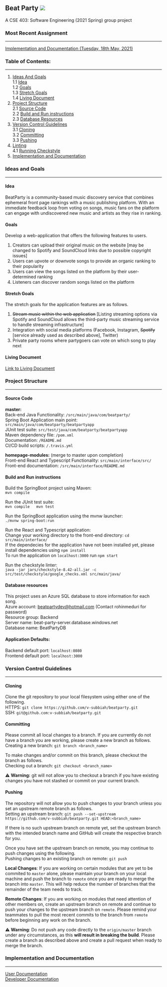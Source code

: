 ## Beat Party ![](https://travis-ci.com/v-subbiah/beatparty.svg?token=MWpStGKXXEjsTeLgMJyz&branch=master)
  
A CSE 403: Software Engineering (2021 Spring) group project  
  
### Most Recent Assignment
---
[Implementation and Documentation (Tuesday, 18th May, 2021)](#implementation-and-documentation)  
  
### Table of Contents:
---
1. [Ideas And Goals](#ideas-and-goals)  
  1.1 [Idea](#idea)  
  1.2 [Goals](#goals)  
  1.3 [Stretch Goals](#stretch-goals)  
  1.4 [Living Document](#living-document)  
2. [Project Structure](#project-structure)  
  2.1 [Source Code](#source-code)  
  2.2 [Build and Run instructions](#build-and-run-instructions)  
  2.3 [Database Resources](#database-resources)  
3. [Version Control Guidelines](#version-control-guidelines)  
  3.1 [Cloning](#cloning)  
  3.2 [Committing](#committing)  
  3.3 [Pushing](#pushing)  
4. [Linting](#linting)  
  4.1 [Running Checkstyle](#running-checkstyle)  
5. [Implementation and Documentation](#implementation-and-documentation)  
  
### Ideas and Goals
---
#### Idea
BeatParty is a community-based music discovery service that combines ephemeral front page rankings with a music publishing platform. With an immediate feedback loop from voting on songs, music fans on the platform can engage with undiscovered new music and artists as they rise in ranking.  
  
#### Goals
Develop a web-application that offers the following features to users.  
1. Creators can upload their original music on the website [may be changed to Spotify and SoundCloud links due to possible copyright issues]
2. Users can upvote or downvote songs to provide an organic ranking to their popularity
3. Users can view the songs listed on the platform by their user-determined ranking
4. Listeners can discover random songs listed on the platform
  
#### Stretch Goals
The stretch goals for the application features are as follows.
1. ~~Stream music within the web application~~ [Listing streaming options via Spotify and SoundCloud allows the third-party music streaming service to handle streaming infrastructure]
2. Integration with social media platforms (Facebook, Instagram, ~~Spotify~~ [service already used as described above], Twitter)
3. Private party rooms where partygoers can vote on which song to play next
   
#### Living Document
[Link to Living Document](https://docs.google.com/document/d/1OWuXMwgOQdhUNIn8Dmx4U5BM0MS9KcwTB7ALSIegd7Q/edit?usp=sharing)  
  
### Project Structure
---
#### Source Code
**master:**  
Back-end Java Functionality: `/src/main/java/com/beatparty/`  
Spring Boot Application main point: `src/main/java/com/beatparty/beatpartyapp`  
JUnit test suite: `src/test/java/com/beatparty/beatpartyapp`  
Maven dependency file: `/pom.xml`  
Documentation: `/README.md`  
CI/CD build scripts: `/.travis.yml`  
  
**homepage-modules:** (merge to master upon completion)  
Front-end React and Typescript Functionality: `src/main/interface/src/`  
Front-end documentation: `/src/main/interface/README.md`  
  
#### Build and Run instructions
Build the SpringBoot project using Maven:  
`mvn compile`  
  
Run the JUnit test suite:  
`mvn compile  
mvn test`  
  
Run the SpringBoot application using the mvnw launcher:  
`./mvnw spring-boot:run`  
  
Run the React and Typescript application:  
Change your working directory to the front-end directory: `cd src/main/interface/`  
If the dependecies for the application have not been installed yet, please install dependencies using `npm install`  
To run the application on `localhost:3000` run `npm start`  
  
Run the checkstyle linter:  
`java -jar jars/checkstyle-8.42-all.jar -c src/test/checkstyle/google_checks.xml src/main/java/`  
  
#### Database resources
This project uses an Azure SQL database to store information for each song.  
  Azure account: beatpartydev@hotmail.com (Contact rohinmeduri for password)  
  Resource group: Backend  
  Server name: beat-party-server.database.windows.net  
  Database name: BeatPartyDB  
  
#### Application Defaults:
Backend default port: `localhost:8080`  
Frontend default port: `localhost:3000`  
  
### Version Control Guidelines
---
#### Cloning
Clone the git repository to your local filesystem using either one of the following.  
HTTPS: `git clone https://github.com/v-subbiah/beatparty.git`  
SSH: `git@github.com:v-subbiah/beatparty.git`  
  
#### Committing
Please commit all local changes to a branch. If you are currently do not have a branch you are working, please create a new branch as follows.  
Creating a new branch: `git branch <branch_name>`  
  
To make changes and/or commit on this branch, please checkout the branch as follows.  
Checking out a branch: `git checkout <branch_name>`  
  
⚠️ **Warning:** git will not allow you to checkout a branch if you have existing changes you have not stashed or commit on your current branch.  
  
#### Pushing
The repository will not allow you to push changes to your branch unless you set an upstream remote branch as follows.  
Setting an upstream branch: `git push --set-upstream https://github.com/v-subbiah/beatparty.git HEAD:<branch_name>`  
  
If there is no such upstream branch on remote yet, set the upstream branch with the intended branch name and GitHub will create the respective branch for you.  
  
Once you have set the upstream branch on remote, you may continue to push changes using the following.  
Pushing changes to an existing branch on remote: `git push`  
  
**Local Changes**: If you are working on certain modules that are yet to be commited to `master` alone, please maintain your branch on your local machine and push the branch to `remote` once you are ready to merge the branch into `master`. This will help reduce the number of branches that the remainder of the team needs to track.
  
**Remote Changes**: If you are working on modules that need attention of other members on, create an upstream branch on remote and continue to push your changes to the upstream branch on `remote`.  Please remind your teammates to pull the most recent commits to the branch from `remote` before beginning any work on the branch.  
  
⚠️ **Warning**: Do not push any code directly to the `origin/master` branch under any circumstances, as this **will result in breaking the build**. Please create a branch as described above and create a pull request when ready to merge the branch.

### Implementation and Documentation
---
[User Documentation](https://github.com/v-subbiah/beatparty/wiki/User-Documentation)  
[Developer Documentation](https://github.com/v-subbiah/beatparty/wiki/Developer-Documentation)  
  
